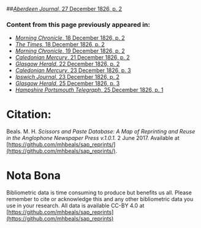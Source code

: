 ##[*Aberdeen Journal*, 27 December 1826, p. 2](https://mhbeals.github.io/sap_html/Aberdeen-Journal/Aberdeen-Journal-27-December-1826-p-2)

### Content from this page previously appeared in:
+ [*Morning Chronicle*, 18 December 1826, p. 2](https://mhbeals.github.io/sap_html/Morning-Chronicle/Morning-Chronicle-18-December-1826-p-2)
+ [*The Times*, 18 December 1826, p. 2](https://mhbeals.github.io/sap_html/The-Times/The-Times-18-December-1826-p-2)
+ [*Morning Chronicle*, 19 December 1826, p. 2](https://mhbeals.github.io/sap_html/Morning-Chronicle/Morning-Chronicle-19-December-1826-p-2)
+ [*Caledonian Mercury*, 21 December 1826, p. 2](https://mhbeals.github.io/sap_html/Caledonian-Mercury/Caledonian-Mercury-21-December-1826-p-2)
+ [*Glasgow Herald*, 22 December 1826, p. 2](https://mhbeals.github.io/sap_html/Glasgow-Herald/Glasgow-Herald-22-December-1826-p-2)
+ [*Caledonian Mercury*, 23 December 1826, p. 3](https://mhbeals.github.io/sap_html/Caledonian-Mercury/Caledonian-Mercury-23-December-1826-p-3)
+ [*Ipswich Journal*, 23 December 1826, p. 2](https://mhbeals.github.io/sap_html/Ipswich-Journal/Ipswich-Journal-23-December-1826-p-2)
+ [*Glasgow Herald*, 25 December 1826, p. 3](https://mhbeals.github.io/sap_html/Glasgow-Herald/Glasgow-Herald-25-December-1826-p-3)
+ [*Hampshire Portsmouth Telegraph*, 25 December 1826, p. 1](https://mhbeals.github.io/sap_html/Hampshire-Portsmouth-Telegraph/Hampshire-Portsmouth-Telegraph-25-December-1826-p-1)
                    
# Citation: 

Beals. M. H. *Scissors and Paste Database: A Map of Reprinting and Reuse in the Anglophone Newspaper Press v.1.0.1.* 2 June 2017. Available at [https://github.com/mhbeals/sap_reprints/](https://github.com/mhbeals/sap_reprints/). 
                    
# Nota Bona

Bibliometric data is time consuming to produce but benefits us all. Please remember to cite or acknowledge this and any other bibliometric data you use in your research. All data is available CC-BY 4.0 at [https://github.com/mhbeals/sap_reprints](https://github.com/mhbeals/sap_reprints)